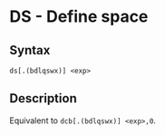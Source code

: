 # DS - Define space

## Syntax
```assembly
ds[.(bdlqswx)] <exp>
```

## Description
Equivalent to `dcb[.(bdlqswx)] <exp>,0`.